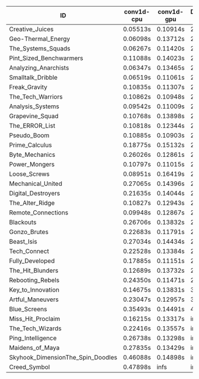 |ID|conv1d-cpu|conv1d-gpu|DWSPConv2D-gpu|gemm-gpu|avg|
|-|-|-|-|-|-|
|Creative_Juices|0.05513s|0.10914s|2.80280s|1.68825s|1.16383s|
|Geo-Thermal_Energy|0.06098s|0.13712s|2.79627s|1.66651s|1.16522s|
|The_Systems_Squads|0.06267s|0.11420s|2.78290s|1.71756s|1.16934s|
|Pint_Sized_Benchwarmers|0.11088s|0.14023s|2.82067s|1.69514s|1.19173s|
|Analyzing_Anarchists|0.06347s|0.13465s|2.79927s|1.77035s|1.19194s|
|Smalltalk_Dribble|0.06519s|0.11061s|2.86144s|1.75496s|1.19805s|
|Freak_Gravity|0.10835s|0.11307s|2.85926s|1.74962s|1.20758s|
|The_Tech_Warriors|0.10862s|0.10948s|2.86390s|1.74886s|1.20772s|
|Analysis_Systems|0.09542s|0.11009s|2.97072s|1.65658s|1.20820s|
|Grapevine_Squad|0.10768s|0.13898s|2.84930s|1.75126s|1.21180s|
|The_ERROR_List|0.10818s|0.12344s|2.86441s|1.75572s|1.21294s|
|Pseudo_Boom|0.10885s|0.10903s|2.87293s|1.79903s|1.22246s|
|Prime_Calculus|0.18775s|0.15132s|2.82467s|1.76066s|1.23110s|
|Byte_Mechanics|0.26026s|0.12861s|2.81703s|1.75983s|1.24143s|
|Power_Mongers|0.10797s|0.11015s|2.99094s|1.75741s|1.24162s|
|Loose_Screws|0.08951s|0.16419s|2.86591s|1.87242s|1.24801s|
|Mechanical_United|0.27065s|0.14396s|2.81884s|1.76319s|1.24916s|
|Digital_Destroyers|0.21635s|0.14044s|2.84457s|1.81331s|1.25367s|
|The_Alter_Ridge|0.10827s|0.12943s|2.99574s|1.79796s|1.25785s|
|Remote_Connections|0.09948s|0.12867s|2.94095s|1.89911s|1.26705s|
|Blackouts|0.26706s|0.13832s|2.80374s|1.88079s|1.27248s|
|Gonzo_Brutes|0.22683s|0.11791s|2.96898s|1.78458s|1.27458s|
|Beast_Isis|0.27034s|0.14434s|2.81493s|1.89848s|1.28202s|
|Tech_Connect|0.22528s|0.13384s|2.96284s|1.87114s|1.29827s|
|Fully_Developed|0.17885s|0.11151s|2.79677s|2.22083s|1.32699s|
|The_Hit_Blunders|0.12689s|0.13732s|2.83688s|2.52681s|1.40697s|
|Rebooting_Rebels|0.24350s|0.11471s|2.85303s|2.47345s|1.42117s|
|Key_to_Innovation|0.14675s|0.13831s|3.06294s|2.50406s|1.46301s|
|Artful_Maneuvers|0.23047s|0.12957s|3.62672s|2.50544s|1.62305s|
|Blue_Screens|0.35493s|0.14491s|4.88152s|2.40108s|1.94561s|
|Miss_Hit_Proclaim|0.16215s|0.13317s|infs|infs|infs|
|The_Tech_Wizards|0.22416s|0.13557s|infs|1.92328s|infs|
|Ping_Intelligence|0.26738s|0.13298s|infs|4.38764s|infs|
|Maidens_of_Maya|0.27835s|0.13429s|infs|infs|infs|
|Skyhook_DimensionThe_Spin_Doodles|0.46088s|0.14898s|infs|infs|infs|
|Creed_Symbol|0.47898s|infs|infs|4.36877s|infs|

